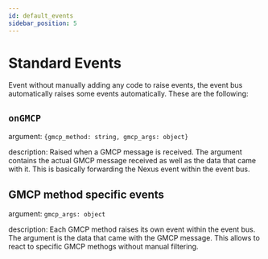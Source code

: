 ```yaml
---
id: default_events
sidebar_position: 5
---
```

# Standard Events

Event without manually adding any code to raise events, the event bus automatically raises some events automatically.
These are the following:

## `onGMCP`

argument: `{gmcp_method: string, gmcp_args: object}`

description: Raised when a GMCP message is received. The argument contains the actual GMCP message received as well as the data that came with it. This is basically forwarding the Nexus event within the event bus.

## GMCP method specific events

argument: `gmcp_args: object`

description: Each GMCP method raises its own event within the event bus. The argument is the data that came with the GMCP message. This allows to react to specific GMCP methogs without manual filtering.
